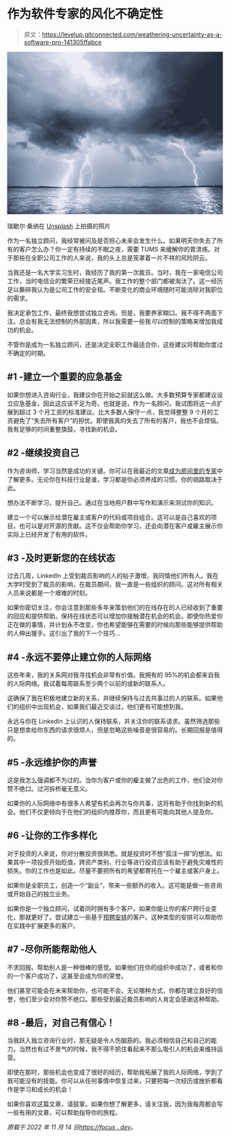 # 作为软件专家的风化不确定性

> 原文：<https://levelup.gitconnected.com/weathering-uncertainty-as-a-software-pro-141305ffabce>

![](img/8e2b7d2209c51e8f9c2c6821091a6f56.png)

瑞歇尔·桑纳在 [Unsplash](https://unsplash.com/s/photos/storm?utm_source=unsplash&utm_medium=referral&utm_content=creditCopyText) 上拍摄的照片

作为一名独立顾问，我经常被问及是否担心未来会发生什么。如果明天你失去了所有的客户怎么办？你一定有持续的不眠之夜，需要 TUMS 来缓解你的胃溃疡。对于那些在全职公司工作的人来说，我的头上总是笼罩着一片不祥的风险阴云。

当我还是一名大学实习生时，我经历了我的第一次裁员。当时，我在一家电信公司工作，当时电信业的繁荣已经接近尾声。我工作的整个部门都被淘汰了。这一经历足以撕碎我认为是公司工作的安全毯。不断变化的商业环境随时可能消除对我职位的需求。

我决定承包工作，最终我想尝试独立咨询。但是，我要养家糊口。我不得不两面下注。总会有我无法控制的外部因素，所以我需要一些我*可以*控制的策略来增加我成功的机会。

不管你是成为一名独立顾问，还是决定全职工作最适合你，这些建议将帮助你度过不确定的时期。

## #1 -建立一个重要的应急基金

如果你想进入咨询行业，我建议你在开始之前就这么做。大多数预算专家都建议设立应急基金，因此这应该不足为奇。也就是说，作为一名顾问，我试图将这一点扩展到超过 3 个月工资的标准建议。比大多数人保守一点，我觉得整整 9 个月的工资避免了“失去所有客户”的担忧。即使我真的失去了所有的客户，我也不会烦恼。我有足够的时间重整旗鼓，寻找新的机会。

## #2 -继续投资自己

作为咨询师，学习当然是成功的关键。你可以在我最近的文章[成为房间里的专家](https://focus.dev/becoming-the-expert-in-the-room/)中了解更多。无论你在科技行业是谁，学习都是你必须养成的习惯。你的销路取决于此。

想办法不断学习，提升自己。通过在当地用户群中写作和演示来测试你的知识。

建立一个可以展示给潜在雇主或客户的代码或项目组合。这可以是自己喜欢的项目，也可以是对开源的贡献。这不仅会帮助你学习，还会向潜在客户或雇主展示你实际上已经开发了有用的软件。

## #3 -及时更新您的在线状态

过去几周，LinkedIn 上受到裁员影响的人的帖子激增。我同情他们所有人。我在大学时受到了裁员的影响，在裁员期间，我一直是一些组织的顾问。这对所有相关人员来说都是一个艰难的时刻。

如果你密切关注，你会注意到那些多年来策划他们的在线存在的人已经收到了重要的回应和提供帮助。保持在线状态可以增加你接触潜在机会的机会。即使你热爱你正在做的事情，并计划永不改变，你也希望能够在需要的时候向那些能够提供帮助的人伸出援手。这引出了我的下一个技巧…

## #4 -永远不要停止建立你的人际网络

这些年来，我的关系网对我寻找机会非常有价值。我拥有的 95%的机会都来自我的人际网络。我试着每周联系至少两个以前的或新的联系人。

这确保了我在积极地建立新的关系，并继续保持与过去共事过的人的联系。如果他们的组织中出现机会，如果我们最近交谈过，他们更有可能想到我。

永远与你在 LinkedIn 上认识的人保持联系，并关注你的联系请求。虽然筛选那些只是想卖给你东西的请求很烦人，但是忽略这些噪音是很容易的。长期回报是值得的。

## #5 -永远维护你的声誉

这是我怎么强调都不为过的。当你为客户或你的雇主做了出色的工作，他们会对你赞不绝口。过河拆桥毫无意义。

如果你的人际网络中有很多人希望有机会再次与你共事，这将有助于你找到新的机会。他们不仅更倾向于在他们的组织内推荐你，而且更有可能向其他人提及你。

## #6 -让你的工作多样化

对于投资的人来说，你对分散投资很熟悉。就是投资时不想“孤注一掷”的想法。如果其中一项投资开始贬值，跨资产类别、行业等进行投资应该有助于避免灾难性的损失。你的工作也是如此。尽量不要把所有的希望都寄托在一个雇主或客户身上。

如果你是全职员工，创造一个“副业”，带来一些额外的收入。这可能是做一些咨询或开始自己的独立业务。

如果你是一个独立顾问，试着同时拥有多个客户。如果你能让你的客户跨行业变化，那就更好了。尝试建立一些基于[预聘安排](https://focus.dev/hiring-a-technology-expert-on-a-budget/)的客户。这种类型的安排可以帮助你在实践中扩展更多的客户。

## #7 -尽你所能帮助他人

不求回报。帮助别人是一种很棒的感觉。如果他们在你的组织中成功了，或者和你的一个客户成功了，这甚至会成为你的荣誉。

他们甚至可能会在未来帮助你，也可能不会。无论哪种方式，你都在建立良好的信誉，他们至少会对你赞不绝口。那些受到最近裁员影响的人肯定会感谢这种帮助。

## #8 -最后，对自己有信心！

当我跃入独立咨询行业时，那无疑是令人伤脑筋的。我必须相信自己和自己的能力。当然也有过不景气的时候，我不得不抓住看起来不那么吸引人的机会来维持运营。

即使在那时，那些机会也变成了很好的经历，帮助我拓展了我的人际网络，学到了我可能没有的技能。你可以从任何事情中恢复过来，只要把每一次经历或挫折都看作是学习和成长的机会！

如果你喜欢这篇文章，请鼓掌。如果你想了解更多，请关注我，因为我每周都会写一些有用的文章，可以帮助指导你的旅程。

*原载于 2022 年 11 月 14 日*[*https://focus . dev*](https://focus.dev/weathering-uncertainty-as-a-software-pro/)*。*